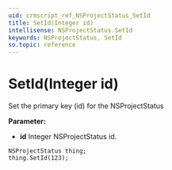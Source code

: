 ```yaml
---
uid: crmscript_ref_NSProjectStatus_SetId
title: SetId(Integer id)
intellisense: NSProjectStatus.SetId
keywords: NSProjectStatus, SetId
so.topic: reference
---
```


# SetId(Integer id)

Set the primary key (id) for the NSProjectStatus

**Parameter:** 
* **id** Integer NSProjectStatus id.

```crmscript
NSProjectStatus thing;
thing.SetId(123);
```

